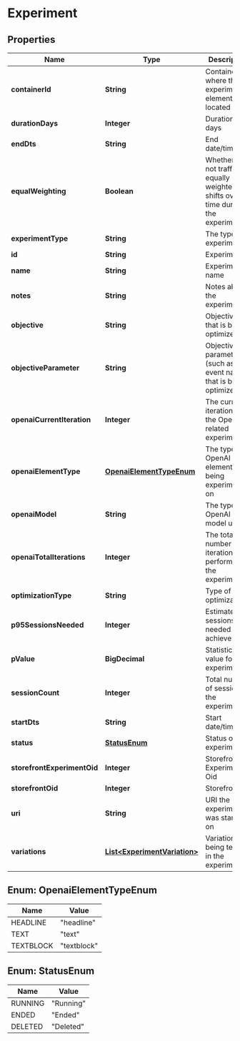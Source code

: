 

# Experiment


## Properties

| Name | Type | Description | Notes |
|------------ | ------------- | ------------- | -------------|
|**containerId** | **String** | Contained ID where the experiment element was located |  [optional] |
|**durationDays** | **Integer** | Duration in days |  [optional] |
|**endDts** | **String** | End date/time |  [optional] |
|**equalWeighting** | **Boolean** | Whether or not traffic is equally weighted or shifts over time during the experiment |  [optional] |
|**experimentType** | **String** | The type of experiment |  [optional] |
|**id** | **String** | Experiment id |  [optional] |
|**name** | **String** | Experiment name |  [optional] |
|**notes** | **String** | Notes about the experiment |  [optional] |
|**objective** | **String** | Objective that is being optimized |  [optional] |
|**objectiveParameter** | **String** | Objective parameter (such as event name) that is being optimized |  [optional] |
|**openaiCurrentIteration** | **Integer** | The current iteration of the OpenAI related experiment |  [optional] |
|**openaiElementType** | [**OpenaiElementTypeEnum**](#OpenaiElementTypeEnum) | The type of OpenAI element being experimented on |  [optional] |
|**openaiModel** | **String** | The type of OpenAI model used |  [optional] |
|**openaiTotalIterations** | **Integer** | The total number of iterations to perform on the experiment |  [optional] |
|**optimizationType** | **String** | Type of optimization |  [optional] |
|**p95SessionsNeeded** | **Integer** | Estimated sessions needed to achieve P95 |  [optional] |
|**pValue** | **BigDecimal** | Statistics p-value for the experiment |  [optional] |
|**sessionCount** | **Integer** | Total number of sessions in the experiment |  [optional] |
|**startDts** | **String** | Start date/time |  [optional] |
|**status** | [**StatusEnum**](#StatusEnum) | Status of the experiment |  [optional] |
|**storefrontExperimentOid** | **Integer** | Storefront Experiment Oid |  [optional] |
|**storefrontOid** | **Integer** | Storefront oid |  [optional] |
|**uri** | **String** | URI the experiment was started on |  [optional] |
|**variations** | [**List&lt;ExperimentVariation&gt;**](ExperimentVariation.md) | Variations being tested in the experiment |  [optional] |



## Enum: OpenaiElementTypeEnum

| Name | Value |
|---- | -----|
| HEADLINE | &quot;headline&quot; |
| TEXT | &quot;text&quot; |
| TEXTBLOCK | &quot;textblock&quot; |



## Enum: StatusEnum

| Name | Value |
|---- | -----|
| RUNNING | &quot;Running&quot; |
| ENDED | &quot;Ended&quot; |
| DELETED | &quot;Deleted&quot; |



